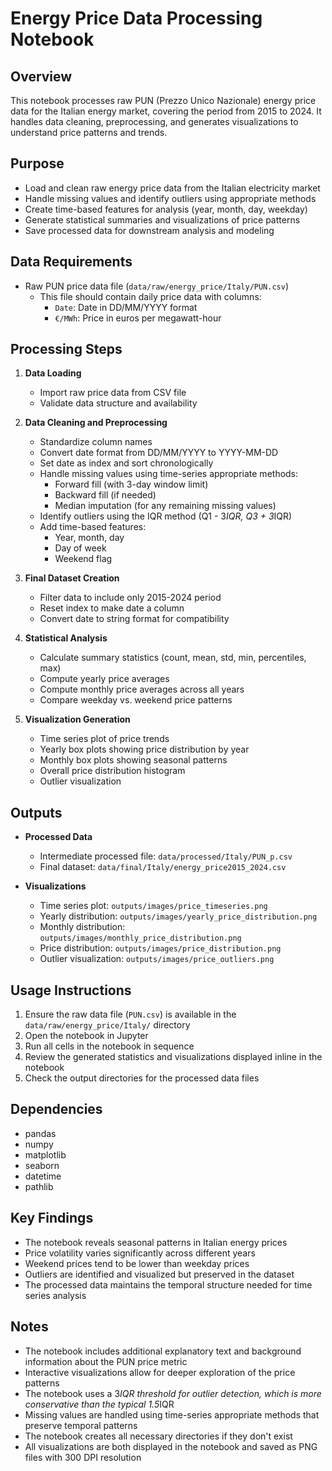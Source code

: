 # Energy Price Data Processing Notebook

## Overview
This notebook processes raw PUN (Prezzo Unico Nazionale) energy price data for the Italian energy market, covering the period from 2015 to 2024. It handles data cleaning, preprocessing, and generates visualizations to understand price patterns and trends.

## Purpose
- Load and clean raw energy price data from the Italian electricity market
- Handle missing values and identify outliers using appropriate methods
- Create time-based features for analysis (year, month, day, weekday)
- Generate statistical summaries and visualizations of price patterns
- Save processed data for downstream analysis and modeling

## Data Requirements
- Raw PUN price data file (`data/raw/energy_price/Italy/PUN.csv`)
  - This file should contain daily price data with columns:
    - `Date`: Date in DD/MM/YYYY format
    - `€/MWh`: Price in euros per megawatt-hour

## Processing Steps
1. **Data Loading**
   - Import raw price data from CSV file
   - Validate data structure and availability

2. **Data Cleaning and Preprocessing**
   - Standardize column names
   - Convert date format from DD/MM/YYYY to YYYY-MM-DD
   - Set date as index and sort chronologically
   - Handle missing values using time-series appropriate methods:
     - Forward fill (with 3-day window limit)
     - Backward fill (if needed)
     - Median imputation (for any remaining missing values)
   - Identify outliers using the IQR method (Q1 - 3*IQR, Q3 + 3*IQR)
   - Add time-based features:
     - Year, month, day
     - Day of week
     - Weekend flag

3. **Final Dataset Creation**
   - Filter data to include only 2015-2024 period
   - Reset index to make date a column
   - Convert date to string format for compatibility

4. **Statistical Analysis**
   - Calculate summary statistics (count, mean, std, min, percentiles, max)
   - Compute yearly price averages
   - Compute monthly price averages across all years
   - Compare weekday vs. weekend price patterns

5. **Visualization Generation**
   - Time series plot of price trends
   - Yearly box plots showing price distribution by year
   - Monthly box plots showing seasonal patterns
   - Overall price distribution histogram
   - Outlier visualization

## Outputs
- **Processed Data**
  - Intermediate processed file: `data/processed/Italy/PUN_p.csv`
  - Final dataset: `data/final/Italy/energy_price2015_2024.csv`

- **Visualizations**
  - Time series plot: `outputs/images/price_timeseries.png`
  - Yearly distribution: `outputs/images/yearly_price_distribution.png`
  - Monthly distribution: `outputs/images/monthly_price_distribution.png`
  - Price distribution: `outputs/images/price_distribution.png`
  - Outlier visualization: `outputs/images/price_outliers.png`

## Usage Instructions
1. Ensure the raw data file (`PUN.csv`) is available in the `data/raw/energy_price/Italy/` directory
2. Open the notebook in Jupyter
3. Run all cells in the notebook in sequence
4. Review the generated statistics and visualizations displayed inline in the notebook
5. Check the output directories for the processed data files

## Dependencies
- pandas
- numpy
- matplotlib
- seaborn
- datetime
- pathlib

## Key Findings
- The notebook reveals seasonal patterns in Italian energy prices
- Price volatility varies significantly across different years
- Weekend prices tend to be lower than weekday prices
- Outliers are identified and visualized but preserved in the dataset
- The processed data maintains the temporal structure needed for time series analysis

## Notes
- The notebook includes additional explanatory text and background information about the PUN price metric
- Interactive visualizations allow for deeper exploration of the price patterns
- The notebook uses a 3*IQR threshold for outlier detection, which is more conservative than the typical 1.5*IQR
- Missing values are handled using time-series appropriate methods that preserve temporal patterns
- The notebook creates all necessary directories if they don't exist
- All visualizations are both displayed in the notebook and saved as PNG files with 300 DPI resolution 